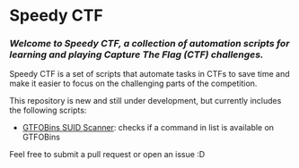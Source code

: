 # Speedy CTF

### *Welcome to Speedy CTF, a collection of automation scripts for learning and playing Capture The Flag (CTF) challenges.*

Speedy CTF is a set of scripts that automate tasks in CTFs to save time and make it easier to focus on the challenging parts of the competition.

This repository is new and still under development, but currently includes the following scripts:
- [GTFOBins SUID Scanner](https://github.com/kahang3000/SpeedyCTF/tree/main/gtfobins_searcher): checks if a command in list is available on GTFOBins


Feel free to submit a pull request or open an issue :D
